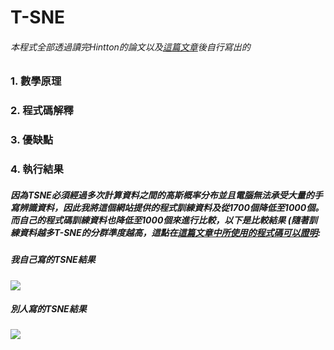 # T-SNE
###### 本程式全部透過讀完Hintton的論文以及[這篇文章](https://tomohiroliu22.medium.com/%E6%A9%9F%E5%99%A8%E5%AD%B8%E7%BF%92-%E5%AD%B8%E7%BF%92%E7%AD%86%E8%A8%98%E7%B3%BB%E5%88%97-78-t-%E9%9A%A8%E6%A9%9F%E9%84%B0%E8%BF%91%E5%B5%8C%E5%85%A5%E6%B3%95-t-distributed-stochastic-neighbor-embedding-a0ed57759769)後自行寫出的

### 1. 數學原理


### 2. 程式碼解釋

### 3. 優缺點

### 4. 執行結果
##### 因為TSNE必須經過多次計算資料之間的高斯概率分布並且電腦無法承受大量的手寫辨識資料，因此我將這個網站提供的程式訓練資料及從1700個降低至1000個。而自己的程式碼訓練資料也降低至1000個來進行比較，以下是比較結果 (隨著訓練資料越多T-SNE的分群準度越高，這點在[這篇文章中所使用的程式碼可以證明](https://tomohiroliu22.medium.com/%E6%A9%9F%E5%99%A8%E5%AD%B8%E7%BF%92-%E5%AD%B8%E7%BF%92%E7%AD%86%E8%A8%98%E7%B3%BB%E5%88%97-78-t-%E9%9A%A8%E6%A9%9F%E9%84%B0%E8%BF%91%E5%B5%8C%E5%85%A5%E6%B3%95-t-distributed-stochastic-neighbor-embedding-a0ed57759769): 

##### 我自己寫的TSNE結果

![](https://lh3.googleusercontent.com/drive-viewer/AFGJ81o6X9rASGpH5JMP7c_iXSRSzR-W6d3H-Q_8H4do1KFO6HEUY_od00S2UN067yM0L1F7-MZDgDb_ZsSP8dKgMcXhRewi6Q=w1920-h902)

##### 別人寫的TSNE結果

![](https://lh3.googleusercontent.com/drive-viewer/AFGJ81oF8PlVifwzVweitpTQAF8a2zMh5Py3Z2kaETcp_6DEqe-96rby-WSxrqw1TQIc-_xDBy2M5ts2aoQCTtl3fhZKb9_I=w1920-h902)